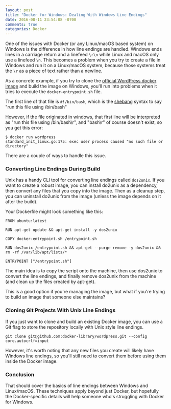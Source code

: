 ```yaml
---
layout: post
title: "Docker for Windows: Dealing With Windows Line Endings"
date: 2016-08-11 23:54:08 -0700
comments: true
categories: Docker
---
```


One of the issues with Docker (or any Linux/macOS based system) on Windows is the difference in how line endings are handled.
Windows ends lines in a carriage return and a linefeed `\r\n` while Linux and macOS only use a linefeed `\n`.
This becomes a problem when you try to create a file in Windows and run it on a Linux/macOS system, because those systems treat the `\r` as a piece of text rather than a newline.

As a concrete example, if you try to clone the [official WordPress docker image](https://github.com/docker-library/wordpress) and build the image on Windows, you'll run into problems when it tries to execute the `docker-entrypoint.sh` file.

The first line of that file is `#!/bin/bash`, which is the <a href="https://en.wikipedia.org/wiki/Shebang_(Unix)">shebang</a> syntax to say "run this file using /bin/bash"

However, if the file originated in windows, that first line will be interpreted as "run this file using /bin/bash\r", and "bash\r" of course doesn't exist, so you get this error:

```
$ docker run wordpress
standard_init_linux.go:175: exec user process caused "no such file or directory"
```

There are a couple of ways to handle this issue.

### Converting Line Endings During Build

Unix has a handy CLI tool for converting line endings called `dos2unix`.
If you want to create a robust image, you can install do2unix as a dependency, then convert any files that you copy into the image.
Then as a cleanup step, you can uninstall do2unix from the image (unless the image depends on it after the build).

Your Dockerfile might look something like this:

```
FROM ubuntu:latest

RUN apt-get update && apt-get install -y dos2unix

COPY docker-entrypoint.sh /entrypoint.sh

RUN dos2unix /entrypoint.sh && apt-get --purge remove -y dos2unix && rm -rf /var/lib/apt/lists/*

ENTRYPOINT ["/entrypoint.sh"]
```

The main idea is to copy the script onto the machine, then use dos2unix to convert the line endings, and finally remove dos2unix from the machine (and clean up the files created by apt-get).

This is a good option if you're managing the image, but what if you're trying to build an image that someone else maintains?

### Cloning Git Projects With Unix Line Endings

If you just want to clone and build an existing Docker image, you can use a Git flag to store the repository locally with Unix style line endings.

```
git clone git@github.com:docker-library/wordpress.git --config core.autocrlf=input
```

However, it's worth noting that any new files you create will likely have Windows line endings, so you'll still need to convert them before using them inside the Docker image.

### Conclusion

That should cover the basics of line endings between Windows and Linux/macOS.
These techniques apply beyond just Docker, but hopefully the Docker-specific details will help someone who's struggling with Docker for Windows.
